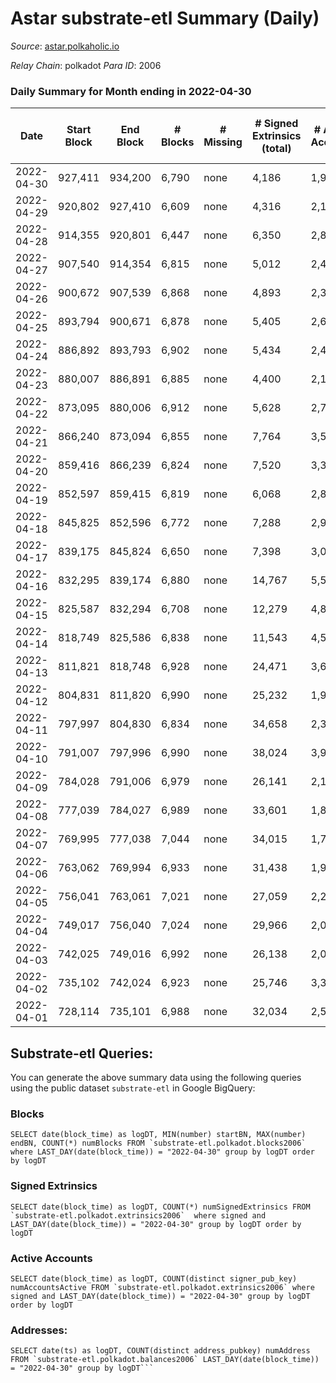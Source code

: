 # Astar substrate-etl Summary (Daily)

_Source_: [astar.polkaholic.io](https://astar.polkaholic.io)

*Relay Chain*: polkadot
*Para ID*: 2006



### Daily Summary for Month ending in 2022-04-30


| Date | Start Block | End Block | # Blocks | # Missing | # Signed Extrinsics (total) | # Active Accounts | # Addresses with Balances | # Events | # Transfers | # XCM Transfers In | # XCM Transfers Out |
| ---- | ----------- | --------- | -------- | --------- | --------------------------- | ----------------- | ------------------------- | -------- | ----------- | ------------------ | ------------------- |
| 2022-04-30 | 927,411 | 934,200 | 6,790 | none  | 4,186 | 1,970 | 325,772 | 2,156,002 | 18,420 ($46,643,292) |   |   |
| 2022-04-29 | 920,802 | 927,410 | 6,609 | none  | 4,316 | 2,102 |  | 2,365,842 | 18,759 ($49,053,743) |   |   |
| 2022-04-28 | 914,355 | 920,801 | 6,447 | none  | 6,350 | 2,835 |  | 2,778,868 | 26,828 ($86,273,909) |   |   |
| 2022-04-27 | 907,540 | 914,354 | 6,815 | none  | 5,012 | 2,436 |  | 2,294,144 | 19,793 ($115,192,847) |   |   |
| 2022-04-26 | 900,672 | 907,539 | 6,868 | none  | 4,893 | 2,364 |  | 2,088,758 | 24,465 ($10,582,048) |   |   |
| 2022-04-25 | 893,794 | 900,671 | 6,878 | none  | 5,405 | 2,651 |  | 3,593,763 | 26,102 ($18,417,026) |   |   |
| 2022-04-24 | 886,892 | 893,793 | 6,902 | none  | 5,434 | 2,496 |  | 2,503,048 | 22,414 ($12,137,995) |   |   |
| 2022-04-23 | 880,007 | 886,891 | 6,885 | none  | 4,400 | 2,182 |  | 3,503,647 | 20,607 ($15,476,681) |   |   |
| 2022-04-22 | 873,095 | 880,006 | 6,912 | none  | 5,628 | 2,729 |  | 3,729,117 | 24,658 ($20,592,602) |   |   |
| 2022-04-21 | 866,240 | 873,094 | 6,855 | none  | 7,764 | 3,593 |  | 3,085,072 | 27,831 ($35,046,695) |   |   |
| 2022-04-20 | 859,416 | 866,239 | 6,824 | none  | 7,520 | 3,304 |  | 2,686,792 | 30,732 ($21,446,261) |   |   |
| 2022-04-19 | 852,597 | 859,415 | 6,819 | none  | 6,068 | 2,898 |  | 2,646,456 | 27,988 ($33,080,302) |   |   |
| 2022-04-18 | 845,825 | 852,596 | 6,772 | none  | 7,288 | 2,950 |  | 3,002,196 | 38,603 ($25,453,893) |   |   |
| 2022-04-17 | 839,175 | 845,824 | 6,650 | none  | 7,398 | 3,097 |  | 2,598,981 | 29,116 ($21,685,146) |   |   |
| 2022-04-16 | 832,295 | 839,174 | 6,880 | none  | 14,767 | 5,570 |  | 3,017,688 | 87,326 ($43,960,526) |   |   |
| 2022-04-15 | 825,587 | 832,294 | 6,708 | none  | 12,279 | 4,884 |  | 2,758,098 | 235,457 ($63,142,984) |   |   |
| 2022-04-14 | 818,749 | 825,586 | 6,838 | none  | 11,543 | 4,549 |  | 2,096,232 | 31,845 ($45,123,155) |   |   |
| 2022-04-13 | 811,821 | 818,748 | 6,928 | none  | 24,471 | 3,608 |  | 2,224,669 | 167,841 ($68,485,654) |   |   |
| 2022-04-12 | 804,831 | 811,820 | 6,990 | none  | 25,232 | 1,988 |  | 2,062,499 | 44,842 ($29,987,373) |   |   |
| 2022-04-11 | 797,997 | 804,830 | 6,834 | none  | 34,658 | 2,354 |  | 2,513,245 | 400,741 ($34,347,570) |   |   |
| 2022-04-10 | 791,007 | 797,996 | 6,990 | none  | 38,024 | 3,947 |  | 2,134,980 | 35,140 ($85,363,814) |   |   |
| 2022-04-09 | 784,028 | 791,006 | 6,979 | none  | 26,141 | 2,180 |  | 1,569,434 | 24,444 ($47,349,080) |   |   |
| 2022-04-08 | 777,039 | 784,027 | 6,989 | none  | 33,601 | 1,843 |  | 1,471,964 | 24,992 ($93,953,970) |   |   |
| 2022-04-07 | 769,995 | 777,038 | 7,044 | none  | 34,015 | 1,724 |  | 1,477,481 | 31,862 ($35,825,099) |   |   |
| 2022-04-06 | 763,062 | 769,994 | 6,933 | none  | 31,438 | 1,977 |  | 1,576,170 | 27,776 ($23,575,874) |   |   |
| 2022-04-05 | 756,041 | 763,061 | 7,021 | none  | 27,059 | 2,278 |  | 1,448,643 | 26,010 ($45,223,255) |   |   |
| 2022-04-04 | 749,017 | 756,040 | 7,024 | none  | 29,966 | 2,025 |  | 1,445,952 | 26,564 ($52,967,263) |   |   |
| 2022-04-03 | 742,025 | 749,016 | 6,992 | none  | 26,138 | 2,004 |  | 1,389,561 | 23,712 ($56,647,299) |   |   |
| 2022-04-02 | 735,102 | 742,024 | 6,923 | none  | 25,746 | 3,394 |  | 1,506,795 | 26,479 ($97,535,768) |   |   |
| 2022-04-01 | 728,114 | 735,101 | 6,988 | none  | 32,034 | 2,509 |  | 1,453,055 | 35,029 ($55,538,192) |   |   |

## Substrate-etl Queries:
You can generate the above summary data using the following queries using the public dataset `substrate-etl` in Google BigQuery:


### Blocks
```
SELECT date(block_time) as logDT, MIN(number) startBN, MAX(number) endBN, COUNT(*) numBlocks FROM `substrate-etl.polkadot.blocks2006`  where LAST_DAY(date(block_time)) = "2022-04-30" group by logDT order by logDT
```


### Signed Extrinsics
```
SELECT date(block_time) as logDT, COUNT(*) numSignedExtrinsics FROM `substrate-etl.polkadot.extrinsics2006`  where signed and LAST_DAY(date(block_time)) = "2022-04-30" group by logDT order by logDT
```


### Active Accounts
```
SELECT date(block_time) as logDT, COUNT(distinct signer_pub_key) numAccountsActive FROM `substrate-etl.polkadot.extrinsics2006` where signed and LAST_DAY(date(block_time)) = "2022-04-30" group by logDT order by logDT
```


### Addresses:
```
SELECT date(ts) as logDT, COUNT(distinct address_pubkey) numAddress FROM `substrate-etl.polkadot.balances2006` LAST_DAY(date(block_time)) = "2022-04-30" group by logDT```

